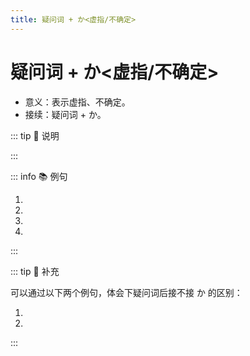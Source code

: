 ```yaml
---
title: 疑问词 + か<虚指/不确定>
---
```


# 疑问词 + か<虚指/不确定>

- 意义：表示虚指、不确定。
- 接续：疑问词 + か。

::: tip :bookmark: 说明

<grammer-content sentence="如果是**是非疑问句(也就是一般疑问句)**，可以使用 **はい / いいえ** 来回答；接在 **か** 后面的助词如果是 **が / を** ，一般会将 **が / を** 省略。" inline />

:::

::: info :books: 例句

1. <grammer-content sentence="A: スピーチコンテストのあとは**どこか**に[行/い]きましたか。" trans='演讲比赛之后，有没有去什么地方？' />
   <grammer-content sentence="B: いいえ、[私/わたし]はどこにもいきませんでした。" trans='不，我哪里也没去。' />
1. <grammer-content sentence="A: [日曜日/にちようび]は**どこか**に[行/い]きますか。" trans='周日有没有什么地方要去？' />
   <grammer-content sentence="B: はい、[友達/ともだち]のうちに[行/い]きます。" trans='有，我要去朋友家。' />
1. <grammer-content sentence="A: **[何/なに]か**<del>（を）</del>[飲/の]みますか。" trans='喝点儿啥？' />
   <grammer-content sentence="B: いいえ、けっこうです。" trans='不，不用了。' />
1. <grammer-content sentence="[部屋/へや]に**[誰/だれ]か**<del>（が）</del>います。" trans='房里有人。' />

:::

::: tip :bookmark: 补充

可以通过以下两个例句，体会下疑问词后接不接 か 的区别：

<div class='bunpou-block'>

  1. <grammer-content sentence="A: [日曜日/にちようび]は**どこ**に[行/い]きましたか。" trans='周日你去哪儿了？（确定你去了，但不知道你去了哪里）' />
     <grammer-content sentence="B: [公園/こうえん]に[行/い]きました。" trans='我去了公园。' />
  1. <grammer-content sentence="A: [日曜日/にちようび]は**どこか**に[行/い]きましたか。" trans='周日你去啥地方了么？（不确定你有没有去，也不知道去了哪）' />
     <grammer-content sentence="B: はい、[公園/こうえん]に[行/い]きました。 你有去哪里吗？" trans='我去了公园。' />

</div>

:::
